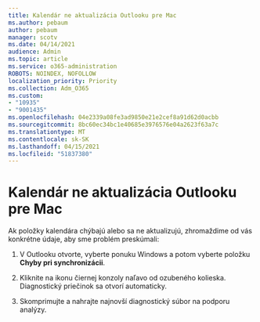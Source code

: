 ```yaml
---
title: Kalendár ne aktualizácia Outlooku pre Mac
ms.author: pebaum
author: pebaum
manager: scotv
ms.date: 04/14/2021
audience: Admin
ms.topic: article
ms.service: o365-administration
ROBOTS: NOINDEX, NOFOLLOW
localization_priority: Priority
ms.collection: Adm_O365
ms.custom:
- "10935"
- "9001435"
ms.openlocfilehash: 04e2339a08fe3ad9850e21e2cef8a91d62d0acbb
ms.sourcegitcommit: 8bc60ec34bc1e40685e3976576e04a2623f63a7c
ms.translationtype: MT
ms.contentlocale: sk-SK
ms.lasthandoff: 04/15/2021
ms.locfileid: "51837380"
---
```

# <a name="calendar-not-updating-outlook-for-mac"></a>Kalendár ne aktualizácia Outlooku pre Mac

Ak položky kalendára chýbajú alebo sa ne aktualizujú, zhromaždime od vás konkrétne údaje, aby sme problém preskúmali:

1. V Outlooku otvorte, vyberte ponuku Windows a potom vyberte položku **Chyby pri synchronizácii**.

1. Kliknite na ikonu čiernej konzoly naľavo od ozubeného kolieska. Diagnostický priečinok sa otvorí automaticky.

1. Skomprimujte a nahrajte najnovší diagnostický súbor na podporu analýzy.